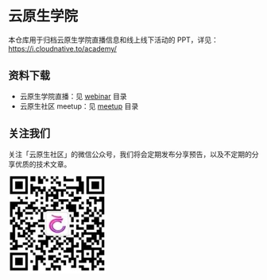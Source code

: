 # 云原生学院

本仓库用于归档云原生学院直播信息和线上线下活动的 PPT，详见：<https://i.cloudnative.to/academy/>

## 资料下载

- 云原生学院直播：见 [webinar](./webinar/) 目录
- 云原生社区 meetup：见 [meetup](./meetup/) 目录

## 关注我们

关注「云原生社区」的微信公众号，我们将会定期发布分享预告，以及不定期的分享优质的技术文章。

![](images/subscription.png)

